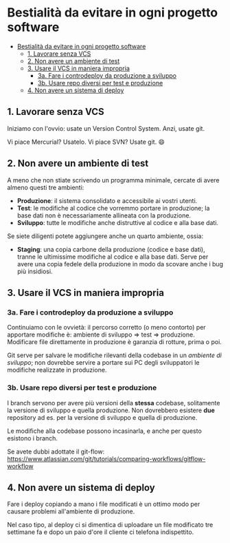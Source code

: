 # Bestialità da evitare in ogni progetto software

- [Bestialità da evitare in ogni progetto software](#bestialità-da-evitare-in-ogni-progetto-software)
  - [1. Lavorare senza VCS](#1-lavorare-senza-vcs)
  - [2. Non avere un ambiente di test](#2-non-avere-un-ambiente-di-test)
  - [3. Usare il VCS in maniera impropria](#3-usare-il-vcs-in-maniera-impropria)
    - [3a. Fare i controdeploy da produzione a sviluppo](#3a-fare-i-controdeploy-da-produzione-a-sviluppo)
    - [3b. Usare repo diversi per test e produzione](#3b-usare-repo-diversi-per-test-e-produzione)
  - [4. Non avere un sistema di deploy](#4-non-avere-un-sistema-di-deploy)

## 1. Lavorare senza VCS

Iniziamo con l'ovvio: usate un Version Control System. Anzi, usate git.

Vi piace Mercurial? Usatelo. Vi piace SVN? Usate git. 😄

## 2. Non avere un ambiente di test

A meno che non stiate scrivendo un programma minimale, cercate di avere almeno questi tre ambienti:

- **Produzione**: il sistema consolidato e accessibile ai vostri utenti.
- **Test**: le modifiche al codice che vorremmo portare in produzione; la base dati non è necessariamente allineata con la produzione.
- **Sviluppo**: tutte le modifiche anche distruttive al codice e alla base dati.

Se siete diligenti potete aggiungere anche un quarto ambiente, ossia:

- **Staging**: una copia carbone della produzione (codice e base dati), tranne le ultimissime modifiche al codice e alla base dati. Serve per avere una copia fedele della produzione in modo da scovare anche i bug più insidiosi.

## 3. Usare il VCS in maniera impropria

### 3a. Fare i controdeploy da produzione a sviluppo

Continuiamo con le ovvietà: il percorso corretto (o meno contorto) per apportare modifiche è: ambiente di sviluppo => test => produzione. Modificare file direttamente in produzione è garanzia di rotture, prima o poi.

Git serve per salvare le modifiche rilevanti della codebase in un *ambiente di sviluppo*; non dovrebbe servire a portare sui PC degli sviluppatori le modifiche realizzate in produzione.

### 3b. Usare repo diversi per test e produzione

I branch servono per avere più versioni della **stessa** codebase, solitamente la versione di sviluppo e quella produzione. Non dovrebbero esistere **due** repository ad es. per la versione di sviluppo e quella di produzione.

Le modifiche alla codebase possono incasinarla, e anche per questo esistono i branch.

Se avete dubbi adottate il git-flow: <https://www.atlassian.com/git/tutorials/comparing-workflows/gitflow-workflow>

## 4. Non avere un sistema di deploy

Fare i deploy copiando a mano i file modificati è un ottimo modo per causare problemi all'ambiente di produzione.

Nel caso tipo,  al deploy ci si dimentica di uploadare un file modificato tre settimane fa e dopo un paio d'ore il cliente ci telefona indispettito.
